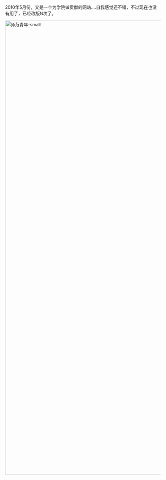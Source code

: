 <!--
author: vaster
date: 2013-09-10 20:50:56
title: 【大学作品】师范青年网
tags: 网站
category: 我们的作品
status: publish
summary: 2010年5月份，又是一个为学院做贡献的网站....自我感觉还不错，不过现在也没有用了，已经改版N次了。
-->

2010年5月份，又是一个为学院做贡献的网站....自我感觉还不错，不过现在也没有用了，已经改版N次了。

<a href="http://www.itopers.com/wp-content/uploads/2013/09/师范青年-small.jpg"><img class="size-full wp-image-412 alignleft" alt="师范青年-small" src="http://www.itopers.com/wp-content/uploads/2013/09/师范青年-small.jpg" width="1200" height="1470" /></a>